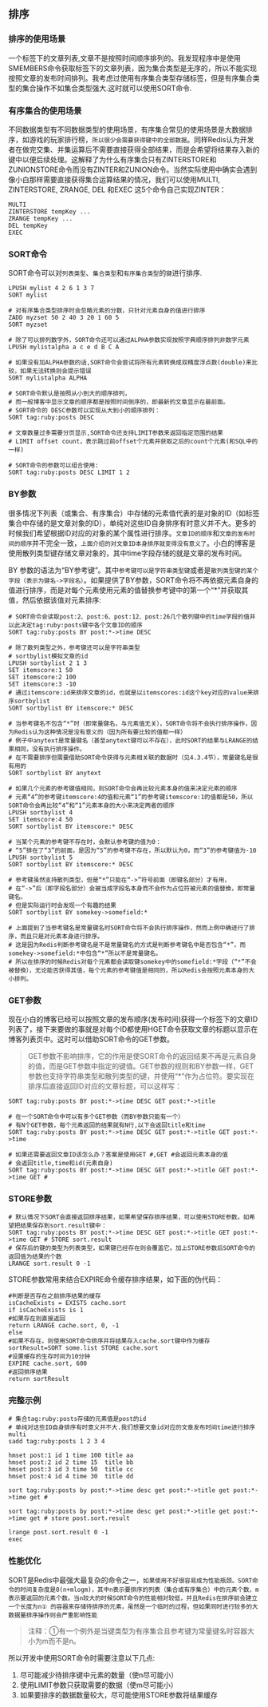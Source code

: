 ## 排序

### 排序的使用场景

一个标签下的文章列表,文章不是按照时间顺序排列的。我发现程序中是使用SMEMBERS命令获取标签下的文章列表，因为集合类型是无序的，所以不能实现按照文章的发布时间排列。我考虑过使用有序集合类型存储标签，但是有序集合类型的集合操作不如集合类型强大.这时就可以使用SORT命令.

### 有序集合的使用场景

不同数据类型有不同数据类型的使用场景，有序集合常见的使用场景是大数据排序，如游戏的玩家排行榜，`所以很少会需要获得键中的全部数据`。同样Redis认为开发者在做完交集、并集运算后不需要直接获得全部结果，而是会希望将结果存入新的键中以便后续处理。这解释了为什么有序集合只有ZINTERSTORE和ZUNIONSTORE命令而没有ZINTER和ZUNION命令。当然实际使用中确实会遇到像小白那样需要直接获得集合运算结果的情况，我们可以使用MULTI, ZINTERSTORE, ZRANGE, DEL 和EXEC 这5个命令自己实现ZINTER：

```shell
MULTI
ZINTERSTORE tempKey ...
ZRANGE tempKey ...
DEL tempKey
EXEC
```

### SORT命令

SORT命令可以对`列表类型`、`集合类型`和`有序集合类型`的`键`进行排序.

```shell
LPUSH mylist 4 2 6 1 3 7
SORT mylist

# 对有序集合类型排序时会忽略元素的分数，只针对元素自身的值进行排序
ZADD myzset 50 2 40 3 20 1 60 5
SORT myzset

# 除了可以排列数字外，SORT命令还可以通过ALPHA参数实现按照字典顺序排列非数字元素
LPUSH mylistalpha a c e d B C A

# 如果没有加ALPHA参数的话,SORT命令会尝试将所有元素转换成双精度浮点数(double)来比较，如果无法转换则会提示错误
SORT mylistalpha ALPHA

# SORT命令默认是按照从小到大的顺序排列，
# 而一般博客中显示文章的顺序都是按照时间倒序的，即最新的文章显示在最前面。
# SORT命令的 DESC参数可以实现从大到小的顺序排列：
SORT tag:ruby:posts DESC

# 文章数量过多需要分页显示,SORT命令还支持LIMIT参数来返回指定范围的结果
# LIMIT offset count，表示跳过前offset个元素并获取之后的count个元素(和SQL中的一样)

# SORT命令的参数可以组合使用:
SORT tag:ruby:posts DESC LIMIT 1 2
```

### BY参数

很多情况下列表（或集合、有序集合）中存储的元素值代表的是对象的ID（如标签集合中存储的是文章对象的ID），单纯对这些ID自身排序有时意义并不大。更多的时候我们希望根据ID对应的对象的某个属性进行排序。`文章ID的顺序`和`文章的发布时间的顺序`并不完全一致，`上面介绍的对文章ID本身排序就变得没有意义了`。小白的博客是使用散列类型键存储文章对象的，其中time字段存储的就是文章的发布时间。

BY 参数的语法为“BY参考键”。其中`参考键可以是字符串类型键`或者是`散列类型键的某个字段（表示为键名->字段名）`。如果提供了BY参数，SORT命令将不再依据元素自身的值进行排序，而是对每个元素使用元素的值替换参考键中的第一个“*”并获取其值，然后依据该值对元素排序:

```shell
# SORT命令会读取post:2、post:6、post:12、post:26几个散列键中的time字段的值并以此决定tag:ruby:posts键中各个文章ID的顺序
SORT tag:ruby:posts BY post:*->time DESC

# 除了散列类型之外，参考键还可以是字符串类型
# sortbylist模拟文章的id
LPUSH sortbylist 2 1 3
SET itemscore:1 50
SET itemscore:2 100
SET itemscore:3 -10
# 通过itemscore:id来排序文章的id，也就是以itemscores:id这个key对应的value来排序sortbylist
SORT sortbylist BY itemscore:* DESC

# 当参考键名不包含“*”时（即常量键名，与元素值无关），SORT命令将不会执行排序操作，因为Redis认为这种情况是没有意义的（因为所有要比较的值都一样）
# 例子中anytext是常量键名（甚至anytext键可以不存在），此时SORT的结果与LRANGE的结果相同，没有执行排序操作。
# 在不需要排序但需要借助SORT命令获得与元素相关联的数据时（见4.3.4节），常量键名是很有用的
SORT sortbylist BY anytext

# 如果几个元素的参考键值相同，则SORT命令会再比较元素本身的值来决定元素的顺序
# 元素“4”的参考键itemscore:4的值和元素“1”的参考键itemscore:1的值都是50，所以SORT命令会再比较“4”和“1”元素本身的大小来决定两者的顺序
LPUSH sortbylist 4
SET itemscore:4 50
SORT sortbylist BY itemscore:* DESC

# 当某个元素的参考键不存在时，会默认参考键的值为0：
# “5”排在了“3”的前面，是因为“5”的参考键不存在，所以默认为0，而“3”的参考键值为-10
LPUSH sortbylist 5
SORT sortbylist BY itemscore:* DESC

# 参考键虽然支持散列类型，但是“*”只能在“->”符号前面（即键名部分）才有用，
# 在“->”后（即字段名部分）会被当成字段名本身而不会作为占位符被元素的值替換，即常量键名。
# 但是实际运行时会发现一个有趣的结果
SORT sortbylist BY somekey->somefield:*

# 上面提到了当参考键名是常量键名时SORT命令将不会执行排序操作，然而上例中确进行了排序，而且只是对元素本身进行排序。
# 这是因为Redis判断参考键名是不是常量键名的方式是判断参考键名中是否包含“*”，而somekey->somefield:*中包含“*”所以不是常量键名。
# 所以在排序的时候Redis对每个元素都会读取键somekey中的somefield:*字段（“*”不会被替換），无论能否获得其值，每个元素的参考键值是相同的，所以Redis会按照元素本身的大小排列。
```

### GET参数

现在小白的博客已经可以按照文章的发布顺序(发布时间)获得一个标签下的文章ID列表了，接下来要做的事就是对每个ID都使用HGET命令获取文章的标题以显示在博客列表页中。这时可以借助SORT命令的GET参数。

>GET参数不影响排序，它的作用是使SORT命令的返回结果不再是元素自身的值，而是GET参数中指定的键值。GET参数的规则和BY参数一样，GET参数也支持字符串类型和散列类型的键，并使用“*”作为占位符。要实现在排序后直接返回ID对应的文章标题，可以这样写：

```shell
SORT tag:ruby:posts BY post:*->time DESC GET post:*->title

# 在一个SORT命令中可以有多个GET参数（而BY参数只能有一个）
# 有N个GET参数，每个元素返回的结果就有N行,以下会返回title和time
SORT tag:ruby:posts BY post:*->time DESC GET post:*->title GET post:*->time

# 如果还需要返回文章ID该怎么办？答案是使用GET #,GET #会返回元素本身的值
# 会返回title,time和id(元素自身)
SORT tag:ruby:posts BY post:*->time DESC GET post:*->title GET post:*->time GET #
```

### STORE参数

```shell
# 默认情况下SORT会直接返回排序结果，如果希望保存排序结果，可以使用STORE参数。如希望把结果保存到sort.result键中：
SORT tag:ruby:posts BY post:*->time DESC GET post:*->title GET post:*->time GET # STORE sort.result
# 保存后的键的类型为列表类型，如果键已经存在则会覆盖它。加上STORE参数后SORT命令的返回值为结果的个数
LRANGE sort.result 0 -1
```

STORE参数常用来结合EXPIRE命令缓存排序结果，如下面的伪代码：

```shell
#判断是否存在之前排序结果的缓存
isCacheExists = EXISTS cache.sort
if isCacheExists is 1
#如果存在则直接返回
return LRANGE cache.sort, 0, -1
else
#如果不存在，则使用SORT命令排序并将结果存入cache.sort键中作为缓存
sortResult=SORT some.list STORE cache.sort
#设置缓存的生存时间为10分钟
EXPIRE cache.sort, 600
#返回排序结果
return sortResult
```

### 完整示例

```shell
# 集合tag:ruby:posts存储的元素值是post的id
# 单纯对这些ID自身排序有时意义并不大.我们想要文章id对应的文章发布时间time进行排序
multi
sadd tag:ruby:posts 1 2 3 4

hmset post:1 id 1 time 100 title aa
hmset post:2 id 2 time 15  title bb
hmset post:3 id 3 time 50  title cc
hmset post:4 id 4 time 30  title dd

sort tag:ruby:posts by post:*->time desc get post:*->title get post:*->time get #

sort tag:ruby:posts by post:*->time desc get post:*->title get post:*->time get # store post.sort.result

lrange post.sort.result 0 -1
exec
```

### 性能优化

SORT是Redis中最强大最复杂的命令之一，`如果使用不好很容易成为性能瓶颈。SORT命令的时间复杂度是0(n+mlogm)，其中n表示要排序的列表（集合或有序集合）中的元素个数，m表示要返回的元素个数。当n较大的时候SORT命令的性能相对较低，并且Redis在排序前会建立一个长度为n① 的容器来存储待排序的元素，虽然是一个临时的过程，但如果同时进行较多的大数据量排序操作则会严重影响性能`

>注释：①有一个例外是当键类型为有序集合且参考键为常量键名时容器大小为m而不是n。

所以开发中使用SORT命令时需要注意以下几点:

1. 尽可能减少待排序键中元素的数量（使n尽可能小）
2. 使用LIMIT参数只获取需要的数据（使m尽可能小）
3. 如果要排序的数据数量较大，尽可能使用STORE参数将结果缓存